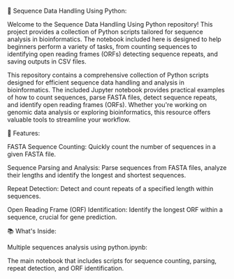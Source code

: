 🧬 Sequence Data Handling Using Python:

Welcome to the Sequence Data Handling Using Python repository! This project provides a collection of Python scripts tailored for sequence analysis in bioinformatics. The notebook included here is designed to help beginners perform a variety of tasks, from counting sequences to identifying open reading frames (ORFs) detecting sequence repeats, and saving outputs in CSV files.

This repository contains a comprehensive collection of Python scripts designed for efficient sequence data handling and analysis in bioinformatics. The included Jupyter notebook provides practical examples of how to count sequences, parse FASTA files, detect sequence repeats, and identify open reading frames (ORFs). Whether you're working on genomic data analysis or exploring bioinformatics, this resource offers valuable tools to streamline your workflow.

🌟 Features:

FASTA Sequence Counting: Quickly count the number of sequences in a given FASTA file.

Sequence Parsing and Analysis: Parse sequences from FASTA files, analyze their lengths and identify the longest and shortest sequences.

Repeat Detection: Detect and count repeats of a specified length within sequences.

Open Reading Frame (ORF) Identification: Identify the longest ORF within a sequence, crucial for gene prediction.

📚 What's Inside:

Multiple sequences analysis using python.ipynb: 

The main notebook that includes scripts for sequence counting, parsing, repeat detection, and ORF identification.
